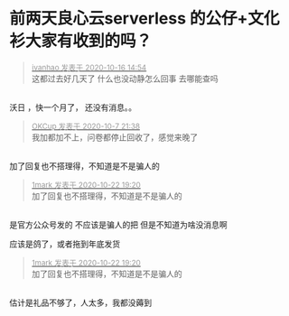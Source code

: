 # 前两天良心云serverless 的公仔+文化衫大家有收到的吗？


<div class="quote"><blockquote><font size="2"><a href="https://www.hostloc.com/forum.php?mod=redirect&amp;goto=findpost&amp;pid=9309223&amp;ptid=750779" target="_blank"><font color="#999999">ivanhao 发表于 2020-10-16 14:54</font></a></font><br />
这都过去好几天了 什么也没动静怎么回事 去哪能查吗</blockquote></div><br />
沃日 ，快一个月了， 还没有消息。。

<div class="quote"><blockquote><font size="2"><a href="https://www.hostloc.com/forum.php?mod=redirect&amp;goto=findpost&amp;pid=9269776&amp;ptid=750779" target="_blank"><font color="#999999">OKCup 发表于 2020-10-7 21:38</font></a></font><br />
我加都加不上，问卷都停止回收了，感觉来晚了</blockquote></div><br />
加了回复也不搭理得，不知道是不是骗人的<img src="static/image/smiley/yct/006.gif" smilieid="32" border="0" alt="" /><img id="aimg_CV6dD" onclick="zoom(this, this.src, 0, 0, 0)" class="zoom" src="https://cdn.jsdelivr.net/gh/hishis/forum-master/public/images/patch.gif" onmouseover="img_onmouseoverfunc(this)" onload="thumbImg(this)" border="0" alt="" />

<div class="quote"><blockquote><font size="2"><a href="https://www.hostloc.com/forum.php?mod=redirect&amp;goto=findpost&amp;pid=9337536&amp;ptid=750779" target="_blank"><font color="#999999">1mark 发表于 2020-10-22 19:20</font></a></font><br />
加了回复也不搭理得，不知道是不是骗人的</blockquote></div><br />
是官方公众号发的 不应该是骗人的把 但是不知道为啥没消息啊

应该是鸽了，或者拖到年底发货

<div class="quote"><blockquote><font size="2"><a href="https://www.hostloc.com/forum.php?mod=redirect&amp;goto=findpost&amp;pid=9337536&amp;ptid=750779" target="_blank"><font color="#999999">1mark 发表于 2020-10-22 19:20</font></a></font><br />
加了回复也不搭理得，不知道是不是骗人的</blockquote></div><br />
估计是礼品不够了，人太多，我都没薅到
